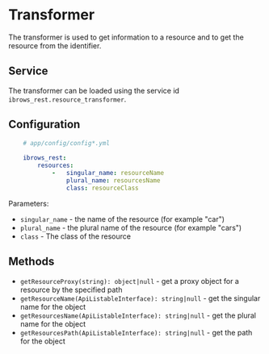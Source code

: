# Transformer
The transformer is used to get information to a resource and to get the resource from the identifier.
 
## Service
The transformer can be loaded using the service id `ibrows_rest.resource_transformer`.

## Configuration
```yaml
    # app/config/config*.yml
    
    ibrows_rest:
        resources:
            -   singular_name: resourceName
                plural_name: resourcesName
                class: resourceClass
```

Parameters:
 - `singular_name` - the name of the resource (for example "car")
 - `plural_name` - the plural name of the resource (for example "cars")
 - `class` - The class of the resource
 
## Methods
 - `getResourceProxy(string): object|null` - get a proxy object for a resource by the specified path
 - `getResourceName(ApiListableInterface): string|null` - get the singular name for the object
 - `getResourcesName(ApiListableInterface): string|null` - get the plural name for the object
 - `getResourcesPath(ApiListableInterface): string|null` - get the path for the object